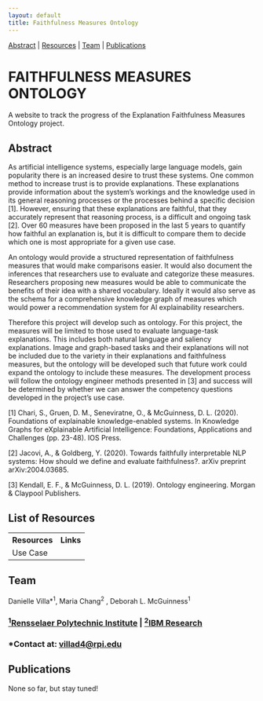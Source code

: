 ```yaml
---
layout: default
title: Faithfulness Measures Ontology
---
```


[Abstract](#abstract) | [Resources](#resources) | [Team](#contributors) | [Publications](#publications)

<h1 class="page-title" style="text-transform:uppercase;" id="header">Faithfulness Measures Ontology</h1>

<p class="message">A website to track the progress of the Explanation Faithfulness Measures Ontology project.</p>

## Abstract

As artificial intelligence systems, especially large language models, gain popularity there is an increased desire to trust these systems. One common method to increase trust is to provide explanations. These explanations provide information about the system’s workings and the knowledge used in its general reasoning processes or the processes behind a specific decision [1]. However, ensuring that these explanations are faithful, that they accurately represent that reasoning process, is a difficult and ongoing task [2]. Over 60 measures have been proposed in the last 5 years to quantify how faithful an explanation is, but it is difficult to compare them to decide which one is most appropriate for a given use case.

An ontology would provide a structured representation of faithfulness measures that would make comparisons easier. It would also document the inferences that researchers use to evaluate and categorize these measures. Researchers proposing new measures would be able to communicate the benefits of their idea with a shared vocabulary. Ideally it would also serve as the schema for a comprehensive knowledge graph of measures which would power a recommendation system for AI explainability researchers.

Therefore this project will develop such as ontology. For this project, the measures will be limited to those used to evaluate language-task explanations. This includes both natural language and saliency explanations. Image and graph-based tasks and their explanations will not be included due to the variety in their explanations and faithfulness measures, but the ontology will be developed such that future work could expand the ontology to include these measures. The development process will follow the ontology engineer methods presented in [3] and success will be determined by whether we can answer the competency questions developed in the project’s use case.

[1] Chari, S., Gruen, D. M., Seneviratne, O., & McGuinness, D. L. (2020). Foundations of explainable knowledge-enabled systems. In Knowledge Graphs for eXplainable Artificial Intelligence: Foundations, Applications and Challenges (pp. 23-48). IOS Press.

[2] Jacovi, A., & Goldberg, Y. (2020). Towards faithfully interpretable NLP systems: How should we define and evaluate faithfulness?. arXiv preprint arXiv:2004.03685.

[3] Kendall, E. F., & McGuinness, D. L. (2019). Ontology engineering. Morgan & Claypool Publishers.

## List of Resources
<table style="width:100%">
    <tr>
        <th>Resources</th>
        <th>Links</th> 
    </tr>  
    <tr>
        <td>Use Case</td>
        <td><!-- TODO ---></td> 
    </tr>
</table>

## Team
Danielle Villa*<sup>1</sup>, Maria Chang<sup>2</sup> , Deborah L. McGuinness<sup>1</sup>
### <a href="https://www.rpi.edu/"> <sup>1</sup>Rensselaer Polytechnic Institute</a> | <a href="https://research.ibm.com/science"> <sup>2</sup>IBM Research</a>
### *Contact at: villad4@rpi.edu 

## Publications
None so far, but stay tuned!

